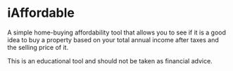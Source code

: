 # iAffordable

A simple home-buying affordability tool that allows you to see if it is a good idea to buy a property based on
your total annual income after taxes and the selling price of it.

This is an educational tool and should not be taken as financial advice.
